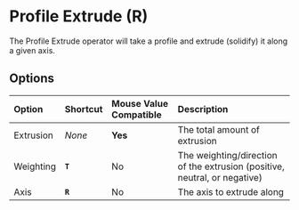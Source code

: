 # Profile Extrude (<span title="Recallable">R</span>)

The Profile Extrude operator will take a profile and extrude (solidify) it along a given axis.

[](../_media/profile-extrude.mp4 ':include')

## Options

| Option | Shortcut | Mouse Value Compatible | Description |
| :--- | :--- | :--- | :--- |
| Extrusion | _None_ | **Yes** | The total amount of extrusion |
| Weighting | **`T`** | No | The weighting/direction of the extrusion (positive, neutral, or negative) |
| Axis | **`R`** | No | The axis to extrude along |